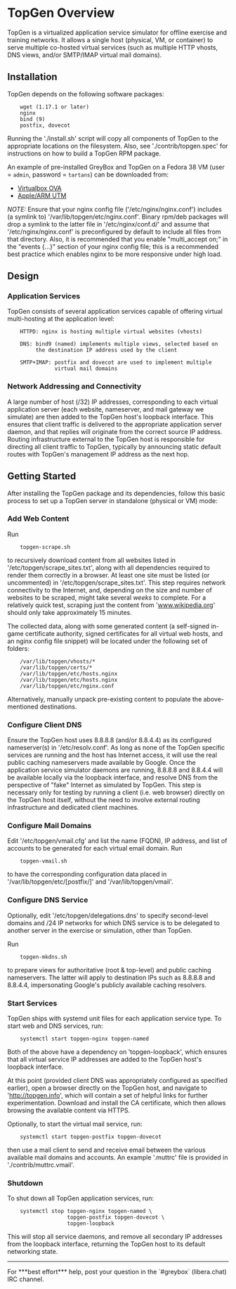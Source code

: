 # TopGen Overview #
TopGen is a virtualized application service simulator for offline exercise
and training networks. It allows a single host (physical, VM, or container)
to serve multiple co-hosted virtual services (such as multiple HTTP vhosts,
DNS views, and/or SMTP/IMAP virtual mail domains).

## Installation ##
TopGen depends on the following software packages:

        wget (1.17.1 or later)
        nginx
        bind (9)
        postfix, dovecot

Running the './install.sh' script will copy all components of TopGen
to the appropriate locations on the filesystem. Also, see
'./contrib/topgen.spec' for instructions on how to build a TopGen RPM
package.

An example of pre-installed GreyBox and TopGen on a Fedora 38 VM
(user = `admin`, password = `tartans`) can be downloaded from:

  - [Virtualbox OVA](http://mirror.ini.cmu.edu/netfor/NetFor38-x86_64.vbx.ova)
  - [Apple/ARM UTM](http://mirror.ini.cmu.edu/netfor/NetFor38-aarch64.utm.tgz)

*NOTE:* Ensure that your nginx config file ('/etc/nginx/nginx.conf')
includes (a symlink to) '/var/lib/topgen/etc/nginx.conf'. Binary rpm/deb
packages will drop a symlink to the latter file in '/etc/nginx/conf.d/'
and assume that '/etc/nginx/nginx.conf' is preconfigured by default to
include all files from that directory. Also, it is recommended that you
enable "multi_accept on;" in the "events {...}" section of your nginx
config file; this is a recommended best practice which enables nginx to
be more responsive under high load.

## Design ##

### Application Services ###
TopGen consists of several application services capable of offering virtual
multi-hosting at the application level:

        HTTPD: nginx is hosting multiple virtual websites (vhosts)

        DNS: bind9 (named) implements multiple views, selected based on
             the destination IP address used by the client

        SMTP+IMAP: postfix and dovecot are used to implement multiple
                   virtual mail domains

### Network Addressing and Connectivity ###
A large number of host (/32) IP addresses, corresponding to each virtual
application server (each website, nameserver, and mail gateway we simulate)
are then added to the TopGen host's loopback interface. This ensures that
client traffic is delivered to the appropriate application server daemon,
and that replies will originate from the correct source IP address. Routing
infrastructure external to the TopGen host is responsible for directing
all client traffic to TopGen, typically by announcing static default routes
with TopGen's management IP address as the next hop.

## Getting Started ##
After installing the TopGen package and its dependencies, follow this
basic process to set up a TopGen server in standalone (physical or VM)
mode:

### Add Web Content ###
Run

        topgen-scrape.sh

to recursively download content from all websites listed in
'/etc/topgen/scrape_sites.txt', along with all dependencies required
to render them correctly in a browser. At least one site must be listed
(or uncommented) in '/etc/topgen/scrape_sites.txt'. This step requires
network connectivity to the Internet, and, depending on the size and
number of websites to be scraped, might take several *weeks* to complete.
For a relatively quick test, scraping just the content from
'www.wikipedia.org' should only take approximately 15 minutes.

The collected data, along with some generated content (a self-signed
in-game certificate authority, signed certificates for all virtual web
hosts, and an nginx config file snippet) will be located under the
following set of folders:

        /var/lib/topgen/vhosts/*
        /var/lib/topgen/certs/*
        /var/lib/topgen/etc/hosts.nginx
        /var/lib/topgen/etc/hosts.nginx
        /var/lib/topgen/etc/nginx.conf

Alternatively, manually unpack pre-existing content to populate the
above-mentioned destinations.

### Configure Client DNS ###
Ensure the TopGen host uses 8.8.8.8 (and/or 8.8.4.4) as its configured
nameserver(s) in '/etc/resolv.conf'. As long as none of the TopGen
specific services are running and the host has Internet access, it will
use the real public caching nameservers made available by Google. Once
the application service simulator daemons are running, 8.8.8.8 and 8.8.4.4
will be available locally via the loopback interface, and resolve DNS
from the perspective of "fake" Internet as simulated by TopGen. This step
is necessary only for testing by running a client (i.e. web browser)
directly on the TopGen host itself, without the need to involve external
routing infrastructure and dedicated client machines.

### Configure Mail Domains ###
Edit '/etc/topgen/vmail.cfg' and list the name (FQDN), IP address, and
list of accounts to be generated for each virtual email domain. Run

        topgen-vmail.sh

to have the corresponding configuration data placed in
'/var/lib/topgen/etc/[postfix/]' and '/var/lib/topgen/vmail'.

### Configure DNS Service ###
Optionally, edit '/etc/topgen/delegations.dns' to specify second-level
domains and /24 IP networks for which DNS service is to be delegated to
another server in the exercise or simulation, other than TopGen.

Run

        topgen-mkdns.sh

to prepare views for authoritative (root & top-level) and public caching
nameservers. The latter will apply to destination IPs such as 8.8.8.8 and
8.8.4.4, impersonating Google's publicly available caching resolvers.

### Start Services ###
TopGen ships with systemd unit files for each application service type.
To start web and DNS services, run:

        systemctl start topgen-nginx topgen-named

Both of the above have a dependency on 'topgen-loopback', which ensures
that all virtual service IP addresses are added to the TopGen host's
loopback interface.

At this point (provided client DNS was appropriately configured as
specified earlier), open a browser directly on the TopGen host, and
navigate to 'http://topgen.info', which will contain a set of helpful
links for further experimentation. Download and install the CA
certificate, which then allows browsing the available content via HTTPS.

Optionally, to start the virtual mail service, run:

        systemctl start topgen-postfix topgen-dovecot

then use a mail client to send and receive email between the various
available mail domains and accounts. An example '.muttrc' file is
provided in './contrib/muttrc.vmail'.

### Shutdown ###
To shut down all TopGen application services, run:

        systemctl stop topgen-nginx topgen-named \
                       topgen-postfix topgen-dovecot \
                       topgen-loopback

This will stop all service daemons, and remove all secondary IP addresses
from the loopback interface, returning the TopGen host to its default
networking state.

<hr>
For ***best effort*** help, post your question in the `#greybox` (libera.chat)
IRC channel.
